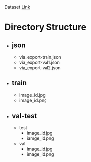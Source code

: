 Dataset [Link]()
# Directory Structure
- ## json
  - via_export-train.json
  - via_export-val1.json
  - via_export-val2.json
- ## train
  - image_id.jpg
  - image_id.png
- ## val-test
  - test
    - image_id.jpg
    - iamge_id.png  
  - val
    - image_id.jpg
    - image_id.png  
